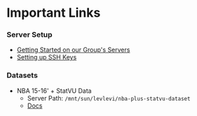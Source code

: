 # **Important Links**

### Server Setup

- [Getting Started on our Group's Servers](https://docs.google.com/document/d/1F80BCeo13tMtb35313gTTrUdO_xo77R9jEPNjl5hckA/edit#heading=h.w32xcyvrrmi9)
- [Setting up SSH Keys](https://www.digitalocean.com/community/tutorials/how-to-set-up-ssh-keys-2)

### Datasets

- NBA 15-16' + StatVU Data
  - Server Path: `/mnt/sun/levlevi/nba-plus-statvu-dataset`
  - [Docs]()
